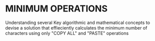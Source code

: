 # MINIMUM OPERATIONS

Understanding several Key algorithmic and mathematical concepts to devise a solution that effieciently calculates the minimum number of characters using only "COPY ALL" and "PASTE" operations
